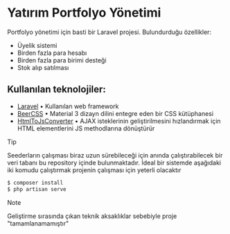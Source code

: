 # Yatırım Portfolyo Yönetimi

Portfolyo yönetimi için basti bir Laravel projesi. Bulundurduğu özellikler:

- Üyelik sistemi
- Birden fazla para hesabı
- Birden fazla para birimi desteği
- Stok alıp satılması

## Kullanılan teknolojiler:

- [Laravel](https://github.com/laravel/laravel) &bull; Kullanılan web framework
- [BeerCSS](https://github.com/beercss/beercss) &bull; Material 3 dizayn dilini entegre eden bir CSS kütüphanesi
- [HtmlToJsConverter](https://github.com/kuylar/HtmlToJsConverter) &bull; AJAX isteklerinin geliştirilmesini hızlandırmak için HTML elementlerini JS methodlarına dönüştürür

> [!TIP]
> Seederların çalışması biraz uzun sürebileceği için anında çalıştırabilecek bir veri tabanı bu repository içinde bulunmaktadır. İdeal bir sistemde aşağıdaki iki komudu çalıştırmak projenin çalışması için yeterli olacaktır
> ```sh
> $ composer install
> $ php artisan serve
> ```

> [!NOTE]
> Geliştirme sırasında çıkan teknik aksaklıklar sebebiyle proje "tamamlanamamıştır"